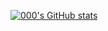 [![000's GitHub stats](https://github-readme-stats.vercel.app/api?username=lucasw0908&theme=tokyonight)](https://github.com/lucasw0908/github-readme-stats)
